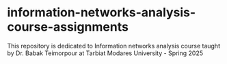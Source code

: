# information-networks-analysis-course-assignments
This repository is dedicated to Information networks analysis course taught by Dr. Babak Teimorpour at Tarbiat Modares University - Spring 2025
